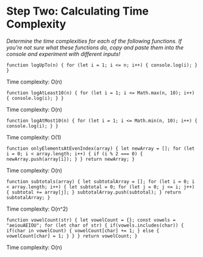 # Step Two: Calculating Time Complexity
*Determine the time complexities for each of the following functions. If you’re not sure what these functions do, copy and paste them into the console and experiment with different inputs!*

`function logUpTo(n) {
  for (let i = 1; i <= n; i++) {
    console.log(i);
  }
}`

Time complexity: O(n)


`function logAtLeast10(n) {
  for (let i = 1; i <= Math.max(n, 10); i++) {
    console.log(i);
  }
}`

Time complexity: O(n)


`function logAtMost10(n) {
  for (let i = 1; i <= Math.min(n, 10); i++) {
    console.log(i);
  }
}`

Time complexity: O(1)


`function onlyElementsAtEvenIndex(array) {
  let newArray = [];
  for (let i = 0; i < array.length; i++) {
    if (i % 2 === 0) {
      newArray.push(array[i]);
    }
  }
  return newArray;
}`

Time complexity: O(n)


`function subtotals(array) {
  let subtotalArray = [];
  for (let i = 0; i < array.length; i++) {
    let subtotal = 0;
    for (let j = 0; j <= i; j++) {
      subtotal += array[j];
    }
    subtotalArray.push(subtotal);
  }
  return subtotalArray;
}`

Time complexity: O(n^2)


`function vowelCount(str) {
  let vowelCount = {};
  const vowels = "aeiouAEIOU";
  for (let char of str) {
    if(vowels.includes(char)) {
      if(char in vowelCount) {
        vowelCount[char] += 1;
      } else {
        vowelCount[char] = 1;
      }
    }
  }
  return vowelCount;
}`

Time complexity: O(n)
